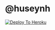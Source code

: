 #  @huseynh

[![Deploy To Heroku](https://www.herokucdn.com/deploy/button.svg)](https://heroku.com/deploy?template=https://github.com/salamdjdjfj/HUSEYININ-REPOSU)
